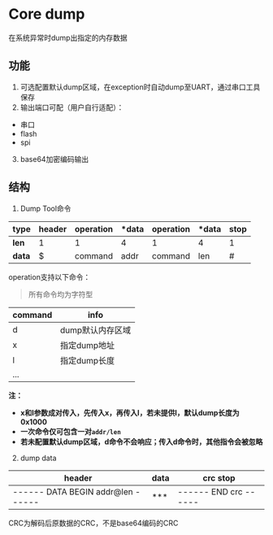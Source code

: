 # Core dump

在系统异常时dump出指定的内存数据

## 功能

1. 可选配置默认dump区域，在exception时自动dump至UART，通过串口工具保存
2. 输出端口可配（用户自行适配）：
  - 串口
  - flash
  - spi

3. base64加密编码输出

## 结构

1. Dump Tool命令


| type     | header | operation | *data | operation | *data | stop |
| -------- | ------ | --------- | ----- | --------- | ----- | ---- |
| **len**  | 1      | 1         | 4     | 1         | 4     | 1    |
| **data** | $      | command   | addr  | command   | len   | #    |

operation支持以下命令：

> 所有命令均为字符型

| command | info             |
| ------- | ---------------- |
| d       | dump默认内存区域 |
| x       | 指定dump地址     |
| l       | 指定dump长度     |
| ...     |                  |

**注：**

- **x和l参数成对传入，先传入x，再传入l，若未提供l，默认dump长度为0x1000**
- **一次命令仅可包含一对`addr/len`**
- **若未配置默认dump区域，d命令不会响应；传入d命令时，其他指令会被忽略**



2. dump data

| header                            | data | crc stop              |
| --------------------------------- | ---- | --------------------- |
| ------ DATA BEGIN addr@len ------ | ***  | ------ END crc ------ |

CRC为解码后原数据的CRC，不是base64编码的CRC
